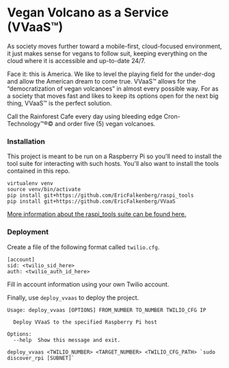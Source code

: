# Vegan Volcano as a Service (VVaaS&trade;)
As society moves further toward a mobile-first, cloud-focused environment, it just makes sense for vegans to follow suit, keeping everything on the cloud where it is accessible and up-to-date 24/7.

Face it: this is America. We like to level the playing field for the under-dog and allow the American dream to come true. VVaaS&trade; allows for the “democratization of vegan volcanoes” in almost every possible way. For as a society that moves fast and likes to keep its options open for the next big thing, VVaaS&trade; is the perfect solution.

Call the Rainforest Cafe every day using bleeding edge Cron-Technology&trade;&reg;&copy; and order five (5) vegan volcanoes.

### Installation
This project is meant to be run on a Raspberry Pi so you'll need to install the tool suite for interacting with such hosts. You'll also want to install the tools contained in this repo.
```
virtualenv venv
source venv/bin/activate
pip install git+https://github.com/EricFalkenberg/raspi_tools
pip install git+https://github.com/EricFalkenberg/VVaaS
```
[More information about the raspi_tools suite can be found here.](https://github.com/EricFalkenberg/raspi_tools/blob/master/README.md)

### Deployment
Create a file of the following format called `twilio.cfg`.
```
[account]
sid: <twilio_sid_here>
auth: <twilio_auth_id_here>
```
Fill in account information using your own Twilio account.

Finally, use `deploy_vvaas` to deploy the project.
```
Usage: deploy_vvaas [OPTIONS] FROM_NUMBER TO_NUMBER TWILIO_CFG IP

  Deploy VVaaS to the specified Raspberry Pi host

Options:
  --help  Show this message and exit.
```
```
deploy_vvaas <TWILIO_NUMBER> <TARGET_NUMBER> <TWILIO_CFG_PATH> `sudo discover_rpi [SUBNET]`
```
